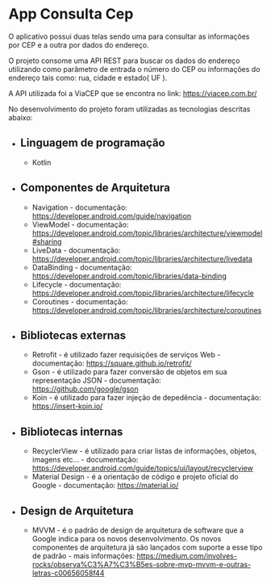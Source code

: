 # App Consulta Cep
O aplicativo possui duas telas sendo uma para consultar as informações por CEP e a outra por dados do endereço.

O projeto consome uma API REST para buscar os dados do endereço utilizando como parâmetro de entrada o número do CEP ou informações do endereço tais como: rua, cidade e estado( UF ).

A API utilizada foi a ViaCEP que se encontra no link: https://viacep.com.br/

No desenvolvimento do projeto foram utilizadas as tecnologias descritas abaixo:

- Linguagem de programação
  - 
  - Kotlin

- Componentes de Arquitetura
  -
  - Navigation - documentação: https://developer.android.com/guide/navigation
  - ViewModel - documentação: https://developer.android.com/topic/libraries/architecture/viewmodel#sharing
  - LiveData - documentação: https://developer.android.com/topic/libraries/architecture/livedata
  - DataBinding - documentação: https://developer.android.com/topic/libraries/data-binding
  - Lifecycle - documentação: https://developer.android.com/topic/libraries/architecture/lifecycle
  - Coroutines - documentação: https://developer.android.com/topic/libraries/architecture/coroutines
 
- Bibliotecas externas
  - 
  - Retrofit - é utilizado fazer requisições de serviços Web - documentação: https://square.github.io/retrofit/
  - Gson - é utilizado para fazer conversão de objetos em sua representação JSON - documentação: https://github.com/google/gson
  - Koin - é utilizado para fazer injeção de depedência - documentação: https://insert-koin.io/
    
- Bibliotecas internas
  -
  - RecyclerView - é utilizado para criar listas de informações, objetos, imagens etc... - documentação: https://developer.android.com/guide/topics/ui/layout/recyclerview
  - Material Design - é a orientação de código e projeto oficial do Google - documentação: https://material.io/
  
- Design de Arquitetura
  - 
  - MVVM - é o padrão de design de arquitetura de software que a Google indica para os novos desenvolvimento. Os novos componentes de arquitetura já são lançados com suporte a esse tipo de padrão - mais informações: https://medium.com/involves-rocks/observa%C3%A7%C3%B5es-sobre-mvp-mvvm-e-outras-letras-c00656058f44

